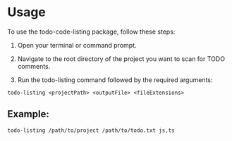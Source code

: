 # Usage

To use the todo-code-listing package, follow these steps:

1. Open your terminal or command prompt.

2. Navigate to the root directory of the project you want to scan for TODO comments.

3. Run the todo-listing command followed by the required arguments:

`todo-listing <projectPath> <outputFile> <fileExtensions>`

## Example:

`todo-listing /path/to/project /path/to/todo.txt js,ts`
